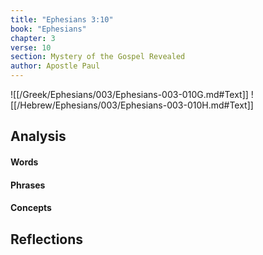 ```yaml
---
title: "Ephesians 3:10"
book: "Ephesians"
chapter: 3
verse: 10
section: Mystery of the Gospel Revealed
author: Apostle Paul
---
```

![[/Greek/Ephesians/003/Ephesians-003-010G.md#Text]]
![[/Hebrew/Ephesians/003/Ephesians-003-010H.md#Text]]

## Analysis

#### Words

#### Phrases

#### Concepts

## Reflections
